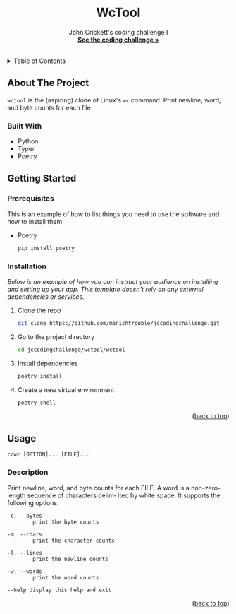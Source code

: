 <a name="readme-top"></a>
<br />
<div align="center">

  <h1 align="center">WcTool</h3>

  <p align="center">
    John Crickett's coding challenge I
    <br />
    <a href="https://codingchallenges.substack.com/p/coding-challenge-1"><strong>See the coding challenge »</strong></a>
    <br />
    <br />
  </p>
</div>

<!-- TABLE OF CONTENTS -->
<details>
  <summary>Table of Contents</summary>
  <ol>
    <li>
      <a href="#about-the-project">About The Project</a>
      <ul>
        <li><a href="#built-with">Built With</a></li>
      </ul>
    </li>
    <li>
      <a href="#getting-started">Getting Started</a>
      <ul>
        <li><a href="#prerequisites">Prerequisites</a></li>
        <li><a href="#installation">Installation</a></li>
      </ul>
    </li>
    <li><a href="#usage">Usage</a></li>
    <li><a href="#license">License</a></li>
  </ol>
</details>



<!-- ABOUT THE PROJECT -->
## About The Project

`wctool` is the (aspiring) clone of Linux's `wc` command. Print newline, word, and byte counts for each file

### Built With
* Python
* Typer
* Poetry

<!-- GETTING STARTED -->
## Getting Started

### Prerequisites

This is an example of how to list things you need to use the software and how to install them.
* Poetry
  ```sh
  pip install poetry
  ```

### Installation

_Below is an example of how you can instruct your audience on installing and setting up your app. This template doesn't rely on any external dependencies or services._

1. Clone the repo
   ```sh
   git clone https://github.com/manishtrouble/jccodingchallenge.git
   ```
2. Go to the project directory
   ```sh
   cd jccodingchallenge/wctool/wctool
   ```
3. Install dependencies
   ```sh
   poetry install
   ```
4. Create a new virtual environment
   ```sh
   poetry shell
   ```

<p align="right">(<a href="#readme-top">back to top</a>)</p>


<!-- USAGE EXAMPLES -->
## Usage

    ccwc [OPTION]... [FILE]...

### Description
Print newline, word, and byte counts for each FILE. A
word is a non-zero-length sequence of characters delim‐
ited by white space. It supports the following options:

    -c, --bytes
            print the byte counts

    -m, --chars
            print the character counts

    -l, --lines
            print the newline counts

    -w, --words
            print the word counts

    --help display this help and exit

<p align="right">(<a href="#readme-top">back to top</a>)</p>